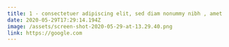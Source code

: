 ```yaml
---
title: 1 - consectetuer adipiscing elit, sed diam nonummy nibh , amet
date: 2020-05-29T17:29:14.194Z
image: /assets/screen-shot-2020-05-29-at-13.29.40.png
link: https://google.com
---
```

